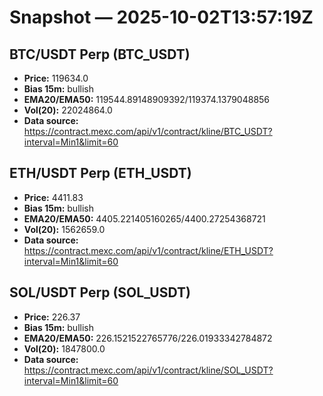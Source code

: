 # Snapshot — 2025-10-02T13:57:19Z

## BTC/USDT Perp (BTC_USDT)
- **Price:** 119634.0
- **Bias 15m:** bullish
- **EMA20/EMA50:** 119544.89148909392/119374.1379048856
- **Vol(20):** 22024864.0
- **Data source:** https://contract.mexc.com/api/v1/contract/kline/BTC_USDT?interval=Min1&limit=60

## ETH/USDT Perp (ETH_USDT)
- **Price:** 4411.83
- **Bias 15m:** bullish
- **EMA20/EMA50:** 4405.221405160265/4400.27254368721
- **Vol(20):** 1562659.0
- **Data source:** https://contract.mexc.com/api/v1/contract/kline/ETH_USDT?interval=Min1&limit=60

## SOL/USDT Perp (SOL_USDT)
- **Price:** 226.37
- **Bias 15m:** bullish
- **EMA20/EMA50:** 226.1521522765776/226.01933342784872
- **Vol(20):** 1847800.0
- **Data source:** https://contract.mexc.com/api/v1/contract/kline/SOL_USDT?interval=Min1&limit=60
